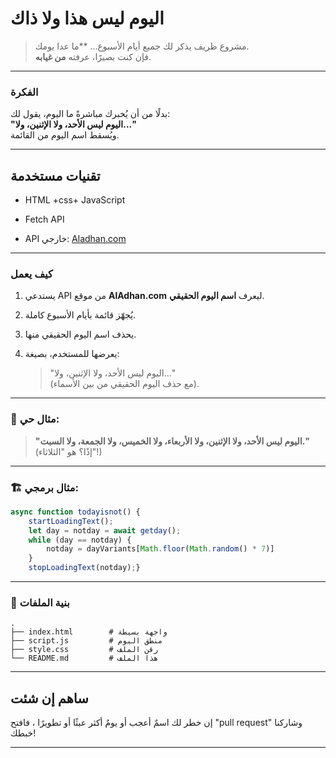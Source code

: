 # اليوم ليس هذا ولا ذاك

> مشروع ظريف يذكر لك جميع أيام الأسبوع... **ما عدا يومك.  
> فإن كنت بصيرًا، عرفته **من غيابه**.

---

###  الفكرة

بدلًا من أن يُخبرك مباشرةً ما اليوم، يقول لك:  
**"اليوم ليس الأحد، ولا الإثنين، ولا..."**  
ويُسقط اسم اليوم من القائمة.

---

## تقنيات مستخدمة

  

- HTML +css+ JavaScript

- Fetch API

- API خارجي: [Aladhan.com](https://aladhan.com/prayer-times-api)
---

###  كيف يعمل

1. يستدعي API من موقع **AlAdhan.com** ليعرف **اسم اليوم الحقيقي**.
    
2. يُجهّز قائمة بأيام الأسبوع كاملة.
    
3. يحذف اسم اليوم الحقيقي منها.
    
4. يعرضها للمستخدم، بصيغة:
    
    > "اليوم ليس الأحد، ولا الإثنين، ولا..."  
    > (مع حذف اليوم الحقيقي من بين الأسماء).
    

---

### 📜 مثال حي:

> **"اليوم ليس الأحد، ولا الإثنين، ولا الأربعاء، ولا الخميس، ولا الجمعة، ولا السبت."**  
> (إذًا؟ هو "الثلاثاء"!)

---

### 🏗️ مثال برمجي:

```js
async function todayisnot() {
    startLoadingText();
    let day = notday = await getday();
    while (day == notday) {
        notday = dayVariants[Math.floor(Math.random() * 7)]
    }
    stopLoadingText(notday);}
```

---

### 📁 بنية الملفات

```
.
├── index.html        # واجهة بسيطة
├── script.js         # منطق اليوم 
├── style.css         # رقن الملف
└── README.md         # هذا الملف
```

---

## ساهم إن شئت

  

إن خطر لك اسمٌ أعجب أو يومٌ أكثر عبثًا أو تطويرًا ، فافتح "pull request" وشاركنا خبطك!

  

---
